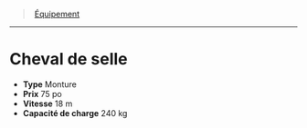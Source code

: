 ﻿---
!EquipmentItem
Type: Monture
Price: 75 po
WeightCapacity: 240 kg
Speed: 18 m
Id: equipment_hd.md#cheval-de-selle
ParentLink: equipment_hd.md#Équipement
Name: Cheval de selle
ParentName: Équipement
NameLevel: 1
Attributes:
  Name: Cheval de selle
  Markdown: >+
    # <!--Name-->Cheval de selle<!--/Name-->


    - **Type** <!--Type-->Monture<!--/Type-->

    - **Prix** <!--Price-->75 po<!--/Price-->

    - **Vitesse** <!--Speed-->18 m<!--/Speed-->

    - **Capacité de charge** <!--WeightCapacity-->240 kg<!--/WeightCapacity-->

  Type: Monture
  Price: 75 po
  Speed: 18 m
  WeightCapacity: 240 kg
AttributesDictionary: >+
  Name: Cheval de selle

  Markdown: >+

    # <!--Name-->Cheval de selle<!--/Name-->





    - **Type** <!--Type-->Monture<!--/Type-->



    - **Prix** <!--Price-->75 po<!--/Price-->



    - **Vitesse** <!--Speed-->18 m<!--/Speed-->



    - **Capacité de charge** <!--WeightCapacity-->240 kg<!--/WeightCapacity-->



  Type: Monture

  Price: 75 po

  Speed: 18 m

  WeightCapacity: 240 kg

---
> [Équipement](hd_equipment.md)

---

# Cheval de selle

- **Type** Monture
- **Prix** 75 po
- **Vitesse** 18 m
- **Capacité de charge** 240 kg

